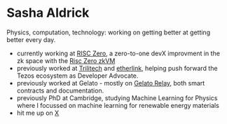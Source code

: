 # Sasha Aldrick

Physics, computation, technology: working on getting better at getting better every day.

* currently working at [RISC Zero](https://risczero.com), a zero-to-one devX improvment in the zk space with the [Risc Zero zkVM](https://dev.risczero.com/api/zkvm/)
* previously worked at [Trilitech](https://www.trili.tech/) and [etherlink](https://etherlink.com), helping push forward the Tezos ecosystem as Developer Advocate.
* previously worked at Gelato - mostly on [Gelato Relay](https://docs.gelato.network/developer-products/gelato-relay), both smart contracts and documentation. 
* previously PhD at Cambridge, studying Machine Learning for Physics where I focussed on machine learning for renewable energy materials
* hit me up on [X](https://X.com/sashaaldrick)
